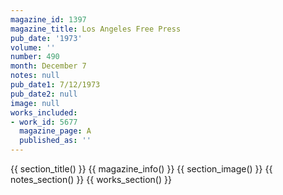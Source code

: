 ```yaml
---
magazine_id: 1397
magazine_title: Los Angeles Free Press
pub_date: '1973'
volume: ''
number: 490
month: December 7
notes: null
pub_date1: 7/12/1973
pub_date2: null
image: null
works_included:
- work_id: 5677
  magazine_page: A
  published_as: ''
---
```


{{ section_title() }}
{{ magazine_info() }}
{{ section_image() }}
{{ notes_section() }}
{{ works_section() }}
